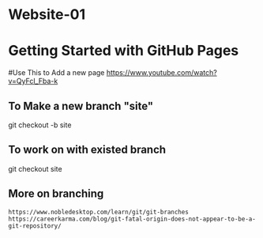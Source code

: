 # Website-01

# Getting Started with GitHub Pages
#Use This to Add a new page
https://www.youtube.com/watch?v=QyFcl_Fba-k

## To Make a new branch "site"

git checkout -b site

## To work on with existed branch

git checkout site

## More on branching
    https://www.nobledesktop.com/learn/git/git-branches
    https://careerkarma.com/blog/git-fatal-origin-does-not-appear-to-be-a-git-repository/

